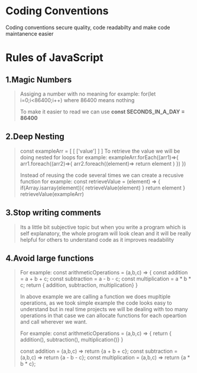 # Coding Conventions
Coding conventions secure quality, code readabilty and make code maintanence easier   

# Rules of JavaScript

## 1.Magic Numbers

>
> Assiging a number with no meaning
> for example: for(let i=0;i<86400;i++) where 86400 means nothing
> 
> To make it easier to read we can use **const SECONDS_IN_A_DAY = 86400**


## 2.Deep Nesting

>
> const exampleArr = [ [ ['value'] ] ]
> To retrieve the value we will be doing nested for loops
> for example: exampleArr.forEach((arr1)=>{ arr1.foreach((arr2)=>{ arr2.foreach((element)=> return element ) }) })
>
> Instead of reusing the code several times we can create a recusive function 
> for example: const retrieveValue = (element) => { 
>   if(Array.isarray(element)){ retrieveValue(element) }
>   return element
> }
> retrieveValue(exampleArr)


## 3.Stop writing comments

>
> Its a little bit subjective topic but when you write a program which is self explanatory, the whole program will look clean and 
> it will be really helpful for others to understand code as it improves readability


## 4.Avoid large functions

>
> For example: const arithmeticOperations = (a,b,c) => {
> const addition = a + b + c;
> const subtraction = a - b - c;
> const multiplication = a * b * c;
> return { addition, subtraction, multiplication}
> }
>
> In above example we are calling a function we does mupltiple operations, as we took simple example the code looks easy to understand but
> in real time projects we will be dealing with too many operations in that case we can allocate functions for each opeartion and call
> wherever we want.
>
> For example: const arithmeticOperations = (a,b,c) => {
> return { addition(), subtraction(), multiplication()}
> }
> 
> const addition = (a,b,c) => return {a + b + c};
> const subtraction = (a,b,c) => return {a - b - c};
> const multiplication = (a,b,c) => return {a * b * c};
